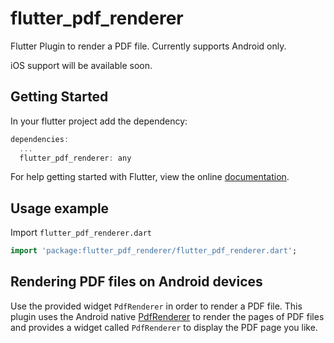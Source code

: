 # flutter_pdf_renderer

Flutter Plugin to render a PDF file. Currently supports Android only.

iOS support will be available soon.

## Getting Started
In your flutter project add the dependency:
```dart
dependencies:
  ...
  flutter_pdf_renderer: any
```
For help getting started with Flutter, view the online [documentation](https://flutter.io/).

## Usage example
Import `flutter_pdf_renderer.dart`
```dart
import 'package:flutter_pdf_renderer/flutter_pdf_renderer.dart';
```

## Rendering PDF files on Android devices
Use the provided widget `PdfRenderer` in order to render a PDF file.
This plugin uses the Android native [PdfRenderer](https://developer.android.com/reference/android/graphics/pdf/PdfRenderer) to render
the pages of PDF files and provides a widget called `PdfRenderer` to display the PDF page you like.
